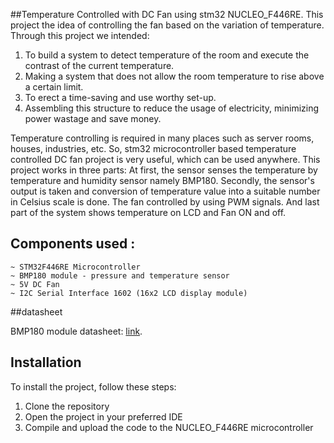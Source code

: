 ##Temperature Controlled with DC Fan using stm32 NUCLEO_F446RE.
This project  the idea of controlling the fan based on the variation of temperature. Through this project we intended:

1. To build a system to detect temperature of the room and execute the contrast of the current temperature.
2. Making a system that does not allow the room temperature to rise above a certain limit.
3. To erect a time-saving and use worthy set-up.
4. Assembling this structure to reduce the usage of electricity, minimizing power wastage and save money.

Temperature controlling is required in many places such as server rooms, houses, industries, etc. So, stm32 microcontroller based temperature controlled DC fan project is very useful, which can be used anywhere. This project works in three parts: At first, the sensor senses the temperature by temperature and humidity sensor namely BMP180. Secondly, the sensor's output is taken and conversion of temperature value into a suitable number in Celsius scale is done. The fan controlled by using PWM signals. And last part of the system shows temperature on LCD and Fan ON and off.

## Components used :

    ~ STM32F446RE Microcontroller
    ~ BMP180 module - pressure and temperature sensor
    ~ 5V DC Fan
    ~ I2C Serial Interface 1602 (16x2 LCD display module)


##datasheet

BMP180 module datasheet: 
 [link](https://cdn-shop.adafruit.com/datasheets/BST-BMP180-DS000-09.pdf).

  ## Installation
 To install the project, follow these steps:

1. Clone the repository
2. Open the project in your preferred IDE
3. Compile and upload the code to the NUCLEO_F446RE microcontroller
    